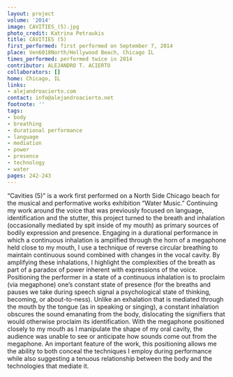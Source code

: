 ```yaml
---
layout: project
volume: '2014'
image: CAVITIES_(5).jpg
photo_credit: Katrina Petraukis
title: CAVITIES (5)
first_performed: first performed on September 7, 2014
place: Ven6018North/Hollywood Beach, Chicago IL
times_performed: performed twice in 2014
contributor: ALEJANDRO T. ACIERTO
collaborators: []
home: Chicago, IL
links:
- alejandroacierto.com
contact: info@alejandroacierto.net
footnote: ''
tags:
- body
- breathing
- durational performance
- language
- mediation
- power
- presence
- technology
- water
pages: 242-243
---
```


“Cavities (5)” is a work first performed on a North Side Chicago beach for the musical and performative works exhibition “Water Music.” Continuing my work around the voice that was previously focused on language, identification and the stutter, this project turned to the breath and inhalation (occasionally mediated by spit inside of my mouth) as primary sources of bodily expression and presence. Engaging in a durational performance in which a continuous inhalation is amplified through the horn of a megaphone held close to my mouth, I use a technique of reverse circular breathing to maintain continuous sound combined with changes in the vocal cavity. By amplifying these inhalations, I highlight the complexities of the breath as part of a paradox of power inherent with expressions of the voice. Positioning the performer in a state of a continuous inhalation is to proclaim (via megaphone) one’s constant state of presence (for the breaths and pauses we take during speech signal a psychological state of thinking, becoming, or about-to-ness). Unlike an exhalation that is mediated through the mouth by the tongue (as in speaking or singing), a constant inhalation obscures the sound emanating from the body, dislocating the signifiers that would otherwise proclaim its identification. With the megaphone positioned closely to my mouth as I manipulate the shape of my oral cavity, the audience was unable to see or anticipate how sounds come out from the megaphone. An important feature of the work, this positioning allows me the ability to both conceal the techniques I employ during performance while also suggesting a tenuous relationship between the body and the technologies that mediate it.
